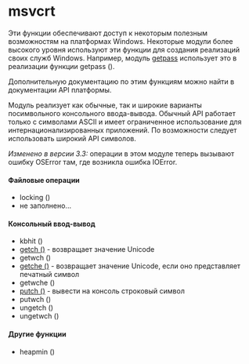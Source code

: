 # msvcrt

Эти функции обеспечивают доступ к некоторым полезным возможностям на платформах Windows. Некоторые модули более высокого уровня используют эти функции для создания реализаций своих служб Windows. Например, модуль [getpass](../../obshie-sluzhby-operacionnoi-sistemy/getpass.md) использует это в реализации функции getpass \(\).

Дополнительную документацию по этим функциям можно найти в документации API платформы.

Модуль реализует как обычные, так и широкие варианты посимвольного консольного ввода-вывода. Обычный API работает только с символами ASCII и имеет ограниченное использование для интернационализированных приложений. По возможности следует использовать широкий API символов.

_Изменено в версии 3.3:_ операции в этом модуле теперь вызывают ошибку OSError там, где возникла ошибка IOError.

#### Файловые операции

* locking \(\)
* не заполнено...

#### Консольный ввод-вывод

* kbhit \(\)
* [getch \(\)](msvcrt.getch.md) - возвращает значение Unicode
* getwch \(\)
* [getche \(\)](msvcrt.getche.md) - возвращает значение Unicode, если оно представляет печатный символ
* getwche \(\)
* [putch \(\)](msvcrt.putch.md) - вывести на консоль строковый символ
* putwch \(\)
* ungetch \(\)
* ungetwch \(\)

#### Другие функции

* heapmin \(\)


